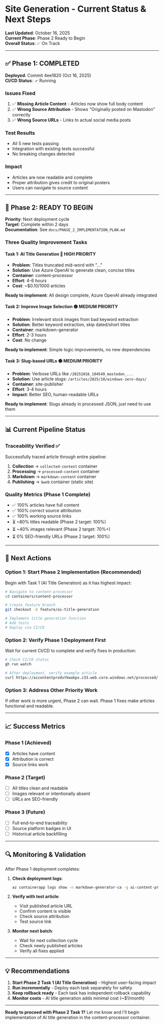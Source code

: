 # Site Generation - Current Status & Next Steps

**Last Updated**: October 16, 2025  
**Current Phase**: Phase 2 Ready to Begin  
**Overall Status**: ✅ On Track

---

## ✅ Phase 1: COMPLETED

**Deployed**: Commit 4ee1820 (Oct 16, 2025)  
**CI/CD Status**: ✓ Running

### Issues Fixed
1. ✅ **Missing Article Content** - Articles now show full body content
2. ✅ **Wrong Source Attribution** - Shows "Originally posted on Mastodon" correctly
3. ✅ **Wrong Source URLs** - Links to actual social media posts

### Test Results
- All 5 new tests passing
- Integration with existing tests successful
- No breaking changes detected

### Impact
- Articles are now readable and complete
- Proper attribution gives credit to original posters
- Users can navigate to source content

---

## 🔄 Phase 2: READY TO BEGIN

**Priority**: Next deployment cycle  
**Target**: Complete within 2 days  
**Documentation**: See `docs/PHASE_2_IMPLEMENTATION_PLAN.md`

### Three Quality Improvement Tasks

#### Task 1: AI Title Generation 🔴 HIGH PRIORITY
- **Problem**: Titles truncated mid-word with "..." 
- **Solution**: Use Azure OpenAI to generate clean, concise titles
- **Container**: content-processor
- **Effort**: 4-6 hours
- **Cost**: ~$0.10/1000 articles

**Ready to implement**: All design complete, Azure OpenAI already integrated

#### Task 2: Improve Image Selection 🟡 MEDIUM PRIORITY
- **Problem**: Irrelevant stock images from bad keyword extraction
- **Solution**: Better keyword extraction, skip dated/short titles
- **Container**: markdown-generator
- **Effort**: 2-3 hours
- **Cost**: No change

**Ready to implement**: Simple logic improvements, no new dependencies

#### Task 3: Slug-based URLs 🟡 MEDIUM PRIORITY
- **Problem**: Verbose URLs like `/20251016_104549_mastodon_...`
- **Solution**: Use article slugs: `/articles/2025/10/windows-zero-days/`
- **Container**: site-publisher
- **Effort**: 3-4 hours
- **Impact**: Better SEO, human-readable URLs

**Ready to implement**: Slugs already in processed JSON, just need to use them

---

## 📊 Current Pipeline Status

### Traceability Verified ✅
Successfully traced article through entire pipeline:
1. **Collection** → `collected-content` container
2. **Processing** → `processed-content` container  
3. **Markdown** → `markdown-content` container
4. **Publishing** → `$web` container (static site)

### Quality Metrics (Phase 1 Complete)
- ✅ 100% articles have full content
- ✅ 100% correct source attribution
- ✅ 100% working source links
- ⏳ ~80% titles readable (Phase 2 target: 100%)
- ⏳ ~40% images relevant (Phase 2 target: 70%+)
- ⏳ 0% SEO-friendly URLs (Phase 2 target: 100%)

---

## 🎯 Next Actions

### Option 1: Start Phase 2 Implementation (Recommended)
Begin with Task 1 (AI Title Generation) as it has highest impact:

```bash
# Navigate to content-processor
cd containers/content-processor

# Create feature branch
git checkout -b feature/ai-title-generation

# Implement title generation function
# Add tests
# Deploy via CI/CD
```

### Option 2: Verify Phase 1 Deployment First
Wait for current CI/CD to complete and verify fixes in production:

```bash
# Check CI/CD status
gh run watch

# After deployment, verify example article
curl https://aicontentprodstkwakpx.z33.web.core.windows.net/processed/...
```

### Option 3: Address Other Priority Work
If other work is more urgent, Phase 2 can wait. Phase 1 fixes make articles functional and readable.

---

## 📈 Success Metrics

### Phase 1 (Achieved)
- [x] Articles have content
- [x] Attribution is correct
- [x] Source links work

### Phase 2 (Target)
- [ ] All titles clean and readable
- [ ] Images relevant or intentionally absent
- [ ] URLs are SEO-friendly

### Phase 3 (Future)
- [ ] Full end-to-end traceability
- [ ] Source platform badges in UI
- [ ] Historical article backfilling

---

## 🔍 Monitoring & Validation

After Phase 1 deployment completes:

1. **Check deployment logs**:
   ```bash
   az containerapp logs show -n markdown-generator-ca -g ai-content-prod-rg --follow
   ```

2. **Verify with test article**:
   - Visit published article URL
   - Confirm content is visible
   - Check source attribution
   - Test source link

3. **Monitor next batch**:
   - Wait for next collection cycle
   - Check newly published articles
   - Verify all fixes applied

---

## 💡 Recommendations

1. **Start Phase 2 Task 1 (AI Title Generation)** - Highest user-facing impact
2. **Run incrementally** - Deploy each task separately for safety
3. **Keep rollback ready** - Each task has independent rollback capability
4. **Monitor costs** - AI title generation adds minimal cost (~$1/month)

---

**Ready to proceed with Phase 2 Task 1?** 
Let me know and I'll begin implementation of AI title generation in the content-processor container.
